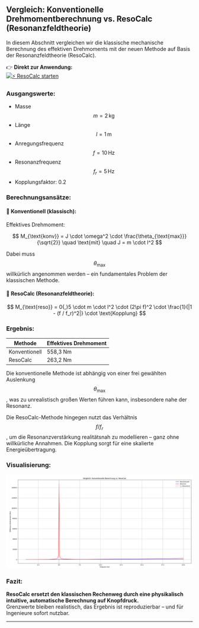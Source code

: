 ## Vergleich: Konventionelle Drehmomentberechnung vs. ResoCalc (Resonanzfeldtheorie)

In diesem Abschnitt vergleichen wir die klassische mechanische Berechnung des effektiven Drehmoments mit der neuen Methode auf Basis der Resonanzfeldtheorie (ResoCalc).

👉 **Direkt zur Anwendung:**  
[![⚡ ResoCalc starten](https://img.shields.io/badge/⚡_ResoCalc_starten-Resonanzfeld_theorie-orange)](https://resoshift.com/)

### Ausgangswerte:
- Masse $$m = 2\,\mathrm{kg}$$  
- Länge $$l = 1\,\mathrm{m}$$  
- Anregungsfrequenz $$f = 10\,\mathrm{Hz}$$  
- Resonanzfrequenz $$f_r = 5\,\mathrm{Hz}$$  
- Kopplungsfaktor: 0.2

### Berechnungsansätze:

#### 🔵 Konventionell (klassisch):  
Effektives Drehmoment:

$$
M_{\text{konv}} = J \cdot \omega^2 \cdot \frac{\theta_{\text{max}}}{\sqrt{2}} \quad \text{mit} \quad J = m \cdot l^2
$$

Dabei muss $$\theta_{\text{max}}$$ willkürlich angenommen werden – ein fundamentales Problem der klassischen Methode.

#### 🔴 ResoCalc (Resonanzfeldtheorie):

$$
M_{\text{reso}} = 0{,}5 \cdot m \cdot l^2 \cdot (2\pi f)^2 \cdot \frac{1}{|1 - (f / f_r)^2|} \cdot \text{Kopplung}
$$

### Ergebnis:
| Methode       | Effektives Drehmoment |
|---------------|------------------------|
| Konventionell | 558,3 Nm              |
| ResoCalc      | 263,2 Nm              |

Die konventionelle Methode ist abhängig von einer frei gewählten Auslenkung $$\theta_{\text{max}}$$, was zu unrealistisch großen Werten führen kann, insbesondere nahe der Resonanz.

Die ResoCalc-Methode hingegen nutzt das Verhältnis $$f / f_r$$, um die Resonanzverstärkung realitätsnah zu modellieren – ganz ohne willkürliche Annahmen. Die Kopplung sorgt für eine skalierte Energieübertragung.

### Visualisierung:

![Vergleich: ResoCalc vs. Konventionell](resocalcVSkonv.png)

### Fazit:
**ResoCalc ersetzt den klassischen Rechenweg durch eine physikalisch intuitive, automatische Berechnung auf Knopfdruck.**  
Grenzwerte bleiben realistisch, das Ergebnis ist reproduzierbar – und für Ingenieure sofort nutzbar.

---
